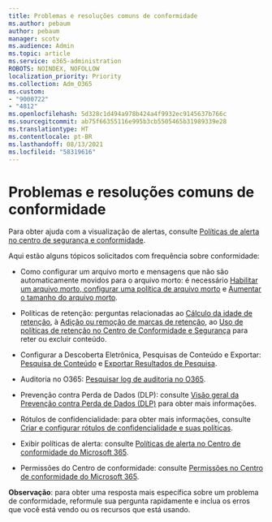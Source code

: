 ```yaml
---
title: Problemas e resoluções comuns de conformidade
ms.author: pebaum
author: pebaum
manager: scotv
ms.audience: Admin
ms.topic: article
ms.service: o365-administration
ROBOTS: NOINDEX, NOFOLLOW
localization_priority: Priority
ms.collection: Adm_O365
ms.custom:
- "9000722"
- "4812"
ms.openlocfilehash: 5d328c1d494a978b424a4f9932ec9145637b766c
ms.sourcegitcommit: ab75f66355116e995b3cb5505465b31989339e28
ms.translationtype: HT
ms.contentlocale: pt-BR
ms.lasthandoff: 08/13/2021
ms.locfileid: "58319616"
---
```

# <a name="compliance-common-issues-and-resolutions"></a>Problemas e resoluções comuns de conformidade

Para obter ajuda com a visualização de alertas, consulte [Políticas de alerta no centro de segurança e conformidade](https://docs.microsoft.com/microsoft-365/compliance/alert-policies).

Aqui estão alguns tópicos solicitados com frequência sobre conformidade:

- Como configurar um arquivo morto e mensagens que não são automaticamente movidos para o arquivo morto: é necessário [Habilitar um arquivo morto, configurar uma política de arquivo morto](https://docs.microsoft.com/microsoft-365/compliance/set-up-an-archive-and-deletion-policy-for-mailboxes) e [Aumentar o tamanho do arquivo morto](https://docs.microsoft.com/microsoft-365/compliance/enable-unlimited-archiving).

- Políticas de retenção: perguntas relacionadas ao [Cálculo da idade de retenção](https://docs.microsoft.com/exchange/security-and-compliance/messaging-records-management/retention-age), à [Adição ou remoção de marcas de retenção](https://docs.microsoft.com/exchange/security-and-compliance/messaging-records-management/add-or-remove-retention-tags), ao [Uso de políticas de retenção no Centro de Conformidade e Segurança](https://docs.microsoft.com/exchange/security-and-compliance/messaging-records-management/create-a-retention-policy) para reter ou excluir conteúdo.

- Configurar a Descoberta Eletrônica, Pesquisas de Conteúdo e Exportar: [Pesquisa de Conteúdo](https://docs.microsoft.com/microsoft-365/compliance/content-search) e [Exportar Resultados de Pesquisa](https://docs.microsoft.com/microsoft-365/compliance/export-search-results).

- Auditoria no O365: [Pesquisar log de auditoria no O365](https://docs.microsoft.com/microsoft-365/compliance/search-the-audit-log-in-security-and-compliance).

- Prevenção contra Perda de Dados (DLP): consulte [Visão geral da Prevenção contra Perda de Dados (DLP)](https://docs.microsoft.com/microsoft-365/compliance/data-loss-prevention-policies) para obter mais informações.
 
- Rótulos de confidencialidade: para obter mais informações, consulte [Criar e configurar rótulos de confidencialidade e suas políticas](https://docs.microsoft.com/microsoft-365/compliance/create-sensitivity-labels).

- Exibir políticas de alerta: consulte [Políticas de alerta no Centro de conformidade do Microsoft 365](https://docs.microsoft.com/microsoft-365/compliance/alert-policies).

- Permissões do Centro de conformidade: consulte [Permissões no Centro de conformidade do Microsoft 365](https://docs.microsoft.com/microsoft-365/compliance/microsoft-365-compliance-center-permissions).

**Observação**: para obter uma resposta mais específica sobre um problema de conformidade, reformule sua pergunta rapidamente e inclua os erros que você está vendo ou os recursos que está usando.
